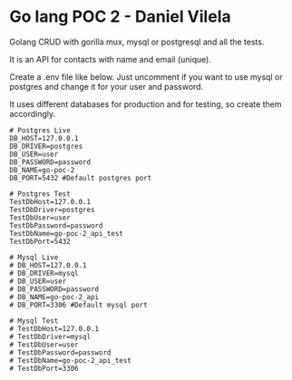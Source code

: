 # Go lang POC 2 - Daniel Vilela

Golang CRUD with gorilla mux, mysql or postgresql and all the tests.

It is an API for contacts with name and email (unique).

Create a .env file like below. Just uncomment if you want to use mysql or postgres and change it for your user and password.

It uses different databases for production and for testing, so create them accordingly.

```
# Postgres Live
DB_HOST=127.0.0.1
DB_DRIVER=postgres
DB_USER=user
DB_PASSWORD=password
DB_NAME=go-poc-2
DB_PORT=5432 #Default postgres port

# Postgres Test
TestDbHost=127.0.0.1
TestDbDriver=postgres
TestDbUser=user
TestDbPassword=password
TestDbName=go-poc-2_api_test
TestDbPort=5432

# Mysql Live
# DB_HOST=127.0.0.1
# DB_DRIVER=mysql
# DB_USER=user
# DB_PASSWORD=password
# DB_NAME=go-poc-2_api
# DB_PORT=3306 #Default mysql port

# Mysql Test
# TestDbHost=127.0.0.1
# TestDbDriver=mysql
# TestDbUser=user
# TestDbPassword=password
# TestDbName=go-poc-2_api_test
# TestDbPort=3306
```
